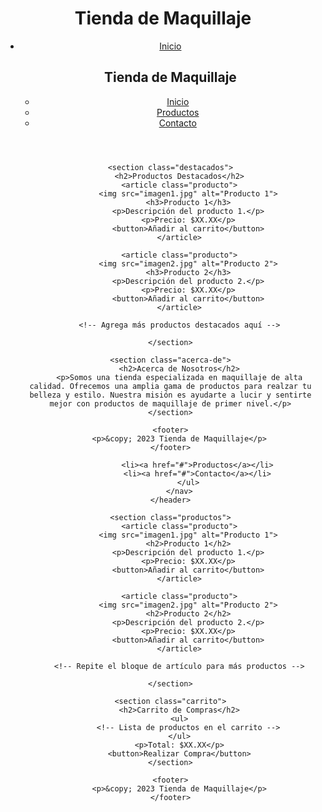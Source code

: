 <!DOCTYPE html>
<html lang="es">
<head>
    <meta charset="UTF-8">
    <meta name="viewport" content="width=device-width, initial-scale=1.0">
    <title>Tienda de Maquillaje</title>
    <link rel="stylesheet" href="estilos.css"> <!-- Enlaza tu archivo de estilos CSS aquí -->
</head>
<body>
    <header>
        <h1>Tienda de Maquillaje</h1>
        <nav>
            <ul>
                <li><a href="#">Inicio</a></li>
                <!DOCTYPE html>
<html lang="es">
<head>
    <meta charset="UTF-8">
    <meta name="viewport" content="width=device-width, initial-scale=1.0">
    <title>Tienda de Maquillaje</title>
    <link rel="stylesheet" href="estilos.css"> <!-- Enlaza tu archivo de estilos CSS aquí -->
</head>
<body>
    <header>
        <h1>Tienda de Maquillaje</h1>
        <nav>
            <ul>
                <li><a href="#">Inicio</a></li>
                <li><a href="#">Productos</a></li>
                <li><a href="#">Contacto</a></li>
            </ul>
        </nav>
    </header>

    <section class="destacados">
        <h2>Productos Destacados</h2>
        <article class="producto">
            <img src="imagen1.jpg" alt="Producto 1">
            <h3>Producto 1</h3>
            <p>Descripción del producto 1.</p>
            <p>Precio: $XX.XX</p>
            <button>Añadir al carrito</button>
        </article>

        <article class="producto">
            <img src="imagen2.jpg" alt="Producto 2">
            <h3>Producto 2</h3>
            <p>Descripción del producto 2.</p>
            <p>Precio: $XX.XX</p>
            <button>Añadir al carrito</button>
        </article>

        <!-- Agrega más productos destacados aquí -->

    </section>

    <section class="acerca-de">
        <h2>Acerca de Nosotros</h2>
        <p>Somos una tienda especializada en maquillaje de alta calidad. Ofrecemos una amplia gama de productos para realzar tu belleza y estilo. Nuestra misión es ayudarte a lucir y sentirte mejor con productos de maquillaje de primer nivel.</p>
    </section>

    <footer>
        <p>&copy; 2023 Tienda de Maquillaje</p>
    </footer>
</body>
</html>

                <li><a href="#">Productos</a></li>
                <li><a href="#">Contacto</a></li>
            </ul>
        </nav>
    </header>

    <section class="productos">
        <article class="producto">
            <img src="imagen1.jpg" alt="Producto 1">
            <h2>Producto 1</h2>
            <p>Descripción del producto 1.</p>
            <p>Precio: $XX.XX</p>
            <button>Añadir al carrito</button>
        </article>

        <article class="producto">
            <img src="imagen2.jpg" alt="Producto 2">
            <h2>Producto 2</h2>
            <p>Descripción del producto 2.</p>
            <p>Precio: $XX.XX</p>
            <button>Añadir al carrito</button>
        </article>

        <!-- Repite el bloque de artículo para más productos -->

    </section>

    <section class="carrito">
        <h2>Carrito de Compras</h2>
        <ul>
            <!-- Lista de productos en el carrito -->
        </ul>
        <p>Total: $XX.XX</p>
        <button>Realizar Compra</button>
    </section>

    <footer>
        <p>&copy; 2023 Tienda de Maquillaje</p>
    </footer>
</body>
</html>


<!---
Meyken/Meyken is a ✨ special ✨ repository because its `README.md` (this file) appears on your GitHub profile.
You can click the Preview link to take a look at your changes.
--->
